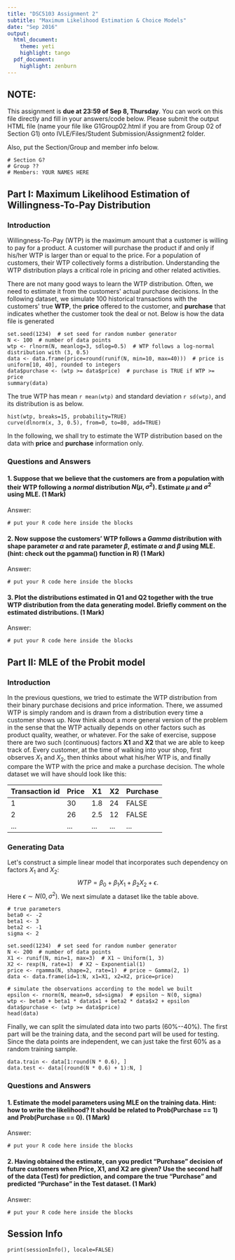 ```yaml
---
title: "DSC5103 Assignment 2"
subtitle: "Maximum Likelihood Estimation & Choice Models"
date: "Sep 2016"
output:
  html_document:
    theme: yeti
    highlight: tango
  pdf_document:
    highlight: zenburn
---
```

<!--
comments must be put in an HTML comment form
-->

## NOTE:
This assignment is **due at 23:59 of Sep 8, Thursday**. You can work on this file directly and fill in your answers/code below. Please submit the output HTML file (name your file like G1Group02.html if you are from Group 02 of Section G1) onto IVLE/Files/Student Submission/Assignment2 folder.

Also, put the Section/Group and member info below.
```{r}
# Section G?
# Group ??
# Members: YOUR NAMES HERE
```


## Part I: Maximum Likelihood Estimation of Willingness-To-Pay Distribution
### Introduction
Willingness-To-Pay (WTP) is the maximum amount that a customer is willing to pay for a product. A customer will purchase the product if and only if his/her WTP is larger than or equal to the price. For a population of customers, their WTP collectively forms a distribution. Understanding the WTP distribution plays a critical role in pricing and other related activities.

There are not many good ways to learn the WTP distribution. Often, we need to estimate it from the customers' actual purchase decisions. In the following dataset, we simulate 100 historical transactions with the customers' true **WTP**, the **price** offered to the customer, and **purchase** that indicates whether the customer took the deal or not. Below is how the data file is generated

```{r}
set.seed(1234)  # set seed for random number generator
N <- 100  # number of data points
wtp <- rlnorm(N, meanlog=3, sdlog=0.5)  # WTP follows a log-normal distribution with (3, 0.5)
data <- data.frame(price=round(runif(N, min=10, max=40)))  # price is uniform[10, 40], rounded to integers
data$purchase <- (wtp >= data$price)  # purchase is TRUE if WTP >= price
summary(data)
```

The true WTP has mean `r mean(wtp)` and standard deviation `r sd(wtp)`, and its distribution is as below.
```{r}
hist(wtp, breaks=15, probability=TRUE)
curve(dlnorm(x, 3, 0.5), from=0, to=80, add=TRUE)
```

In the following, we shall try to estimate the WTP distribution based on the data with **price** and **purchase** information only.

### Questions and Answers

#### 1. Suppose that we believe that the customers are from a population with their WTP following a *normal* distribution $N(\mu, \sigma^2)$. Estimate $\mu$ and $\sigma^2$ using MLE. (1 Mark)

Answer: 

```{r}
# put your R code here inside the blocks

```



#### 2. Now suppose the customers’ WTP follows a *Gamma* distribution with shape parameter $\alpha$ and rate parameter $\beta$, estimate $\alpha$ and $\beta$ using MLE. (hint: check out the pgamma() function in R) (1 Mark)

Answer: 

```{r}
# put your R code here inside the blocks

```



#### 3. Plot the distributions estimated in Q1 and Q2 together with the true WTP distribution from the data generating model. Briefly comment on the estimated distributions. (1 Mark)

Answer: 

```{r}
# put your R code here inside the blocks

```



## Part II: MLE of the Probit model
### Introduction
In the previous questions, we tried to estimate the WTP distribution from their binary purchase decisions and price information. There, we assumed WTP is simply random and is drawn from a distribution every time a customer shows up. Now think about a more general version of the problem in the sense that the WTP actually depends on other factors such as product quality, weather, or whatever. For the sake of exercise, suppose there are two such (continuous) factors **X1** and **X2** that we are able to keep track of. Every customer, at the time of walking into your shop, first observes $X_1$ and $X_2$, then thinks about what his/her WTP is, and finally compare the WTP with the price and make a purchase decision. The whole dataset we will have should look like this:

| Transaction id | Price | X1 | X2 | Purchase |
|---|---|---|---|---|
| 1 | 30 | 1.8 | 24 | FALSE |
| 2 | 26 | 2.5 | 12 | FALSE |
| ... | ... | ... | ... | ... |

### Generating Data
Let's construct a simple linear model that incorporates such dependency on factors $X_1$ and $X_2$:
$$WTP = \beta_0 + \beta_1 X_1 + \beta_2 X_2 + \epsilon.$$ 
Here $\epsilon \sim N(0, \sigma^2)$. We next simulate a dataset like the table above.

```{r}
# true parameters
beta0 <- -2
beta1 <- 3
beta2 <- -1
sigma <- 2

set.seed(1234)  # set seed for random number generator
N <- 200  # number of data points
X1 <- runif(N, min=1, max=3)  # X1 ~ Uniform(1, 3)
X2 <- rexp(N, rate=1)  # X2 ~ Exponential(1)
price <- rgamma(N, shape=2, rate=1)  # price ~ Gamma(2, 1)
data <- data.frame(id=1:N, x1=X1, x2=X2, price=price)

# simulate the observations according to the model we built
epsilon <- rnorm(N, mean=0, sd=sigma)  # epsilon ~ N(0, sigma)
wtp <- beta0 + beta1 * data$x1 + beta2 * data$x2 + epsilon
data$purchase <- (wtp >= data$price)
head(data)
```

Finally, we can split the simulated data into two parts (60%--40%). The first part will be the training data, and the second part will be used for testing. Since the data points are independent, we can just take the first 60% as a random training sample.
```{r}
data.train <- data[1:round(N * 0.6), ]
data.test <- data[(round(N * 0.6) + 1):N, ]
```

### Questions and Answers

#### 1. Estimate the model parameters using MLE on the training data. Hint: how to write the likelihood? It should be related to Prob(Purchase == 1) and Prob(Purchase == 0). (1 Mark)

Answer: 

```{r}
# put your R code here inside the blocks

```


#### 2. Having obtained the estimate, can you predict “Purchase” decision of future customers when Price, X1, and X2 are given? Use the second half of the data (Test) for prediction, and compare the true “Purchase” and predicted “Purchase” in the Test dataset. (1 Mark)

Answer: 

```{r}
# put your R code here inside the blocks

```




## Session Info

```{r session-info}
print(sessionInfo(), locale=FALSE)
```
